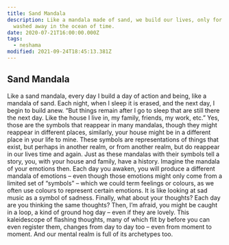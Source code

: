 ```yaml
---
title: Sand Mandala
description: Like a mandala made of sand, we build our lives, only for it to be
  washed away in the ocean of time.
date: 2020-07-21T16:00:00.000Z
tags:
  - neshama
modified: 2021-09-24T18:45:13.381Z
---
```


## Sand Mandala

Like a sand mandala, every day I build a day of action and being, like a mandala of sand. Each night, when I sleep it is erased, and the next day, I begin to build anew.
“But things remain after I go to sleep that are still there the next day. Like the house I live in, my family, friends, my work, etc.”
Yes, those are the symbols that reappear in many mandalas, though they might reappear in different places, similarly, your house might be in a different place in your life to mine. These symbols are representations of things that exist, but perhaps in another realm, or from another realm, but do reappear in our lives time and again. Just as these mandalas with their symbols tell a story, you, with your house and family, have a history.
Imagine the mandala of your emotions then. Each day you awaken, you will produce a different mandala of emotions – even though those emotions might only come from a limited set of “symbols” – which we could term feelings or colours, as we often use colours to represent certain emotions. It is like looking at sad music as a symbol of sadness.
Finally, what about your thoughts? Each day are you thinking the same thoughts? Then, I’m afraid, you might be caught in a loop, a kind of ground hog day – even if they are lovely. This kaleidescope of flashing thoughts, many of which flit by before you can even register them, changes from day to day too – even from moment to moment. And our mental realm is full of its archetypes too.
